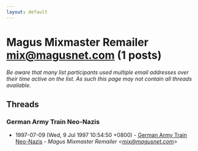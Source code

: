 ```yaml
---
layout: default
---
```


# Magus Mixmaster Remailer	 <mix@magusnet.com> (1 posts)

_Be aware that many list participants used multiple email addresses over their time active on the list. As such this page may not contain all threads available._

## Threads

### German Army Train Neo-Nazis
+ 1997-07-09 (Wed, 9 Jul 1997 10:54:50 +0800) - [German Army Train Neo-Nazis](/archive/1997/07/68bb9d98a2632908bcb5f735e6925bcc2caa9e9500377aaaf4a8915f077b1a08) - _Magus Mixmaster Remailer	 \<mix@magusnet.com\>_

